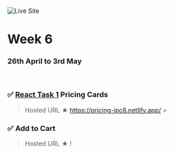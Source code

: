![Live Site](https://img.shields.io/badge/Site-Ongoing-orange) <!--![stats](https://img.shields.io/badge/Completed%20On-April-blue) -->

# Week 6

### 26th April to 3rd May

<br>

### ✅ [React Task 1](React-task-1) Pricing Cards

> Hosted URL ★ https://pricing-jpc8.netlify.app/ > <br>

### ✅ Add to Cart

> Hosted URL ★ !
> <br>
